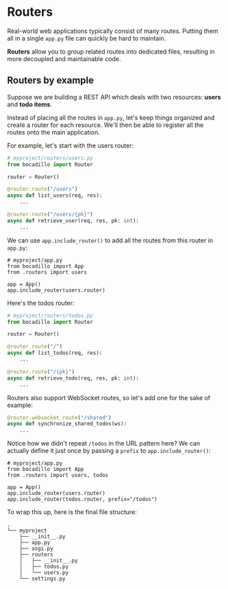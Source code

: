 # Routers

Real-world web applications typically consist of many routes. Putting them all in a single `app.py` file can quickly be hard to maintain.

**Routers** allow you to group related routes into dedicated files, resulting in more decoupled and maintainable code.

## Routers by example

Suppose we are building a REST API which deals with two resources: **users** and **todo items**.

Instead of placing all the routes in `app.py`, let's keep things organized and create a router for each resource. We'll then be able to register all the routes onto the main application.

For example, let's start with the users router:

```python
# myproject/routers/users.py
from bocadillo import Router

router = Router()

@router.route("/users")
async def list_users(req, res):
    ...

@router.route("/users/{pk}")
async def retrieve_user(req, res, pk: int):
    ...
```

We can use `app.include_router()` to add all the routes from this router in `app.py`:

```python{3,6}
# myproject/app.py
from bocadillo import App
from .routers import users

app = App()
app.include_router(users.router)
```

Here's the todos router:

```python
# myproject/routers/todos.py
from bocadillo import Router

router = Router()

@router.route("/")
async def list_todos(req, res):
    ...

@router.route("/{pk}")
async def retrieve_todo(req, res, pk: int):
    ...
```

Routers also support WebSocket routes, so let's add one for the sake of example:

```python
@router.websocket_route("/shared")
async def synchronize_shared_todos(ws):
    ...
```

Notice how we didn't repeat `/todos` in the URL pattern here? We can actually define it just once by passing a `prefix` to `app.include_router()`:

```python{3,7}
# myproject/app.py
from bocadillo import App
from .routers import users, todos

app = App()
app.include_router(users.router)
app.include_router(todos.router, prefix="/todos")
```

To wrap this up, here is the final file structure:

```
.
└── myproject
    ├── __init__.py
    ├── app.py
    ├── asgi.py
    ├── routers
    │   ├── __init__.py
    │   ├── todos.py
    │   └── users.py
    └── settings.py
```
